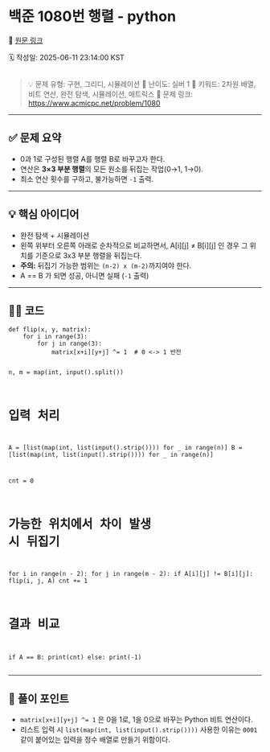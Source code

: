 # 백준 1080번 행렬 - python

🔗 [원문 링크](https://velog.io/@tjeudeud/%EB%B0%B1%EC%A4%80-1080%EB%B2%88-%ED%96%89%EB%A0%AC-python)

🗓 작성일: 2025-06-11 23:14:00 KST

<p><img alt="" src="https://velog.velcdn.com/images/tjeudeud/post/9b511e42-1255-48b0-a2fc-07f67c95b115/image.png" /></p>
<blockquote>
<p>💡 문제 유형: 구현, 그리디, 시뮬레이션
💬 난이도: 실버 1
📎 키워드: 2차원 배열, 비트 연산, 완전 탐색, 시뮬레이션, 매트릭스
🔗 문제 링크: <a href="https://www.acmicpc.net/problem/1080">https://www.acmicpc.net/problem/1080</a></p>
</blockquote>
<hr />
<h2 id="✅-문제-요약">✅ 문제 요약</h2>
<ul>
<li>0과 1로 구성된 행렬 A를 행렬 B로 바꾸고자 한다.</li>
<li>연산은 <strong>3×3 부분 행렬</strong>의 모든 원소를 뒤집는 작업(0→1, 1→0).</li>
<li>최소 연산 횟수를 구하고, 불가능하면 <code>-1</code> 출력.</li>
</ul>
<hr />
<h2 id="💡-핵심-아이디어">💡 핵심 아이디어</h2>
<ul>
<li>완전 탐색 + 시뮬레이션</li>
<li>왼쪽 위부터 오른쪽 아래로 순차적으로 비교하면서, A[i][j] ≠ B[i][j] 인 경우 그 위치를 기준으로 3x3 부분 행렬을 뒤집는다.</li>
<li><strong>주의:</strong> 뒤집기 가능한 범위는 <code>(n-2) x (m-2)</code>까지여야 한다.</li>
<li>A == B 가 되면 성공, 아니면 실패 (<code>-1</code> 출력)</li>
</ul>
<hr />
<h2 id="👩💻-코드">👩‍💻 코드</h2>
<pre><code class="language-python">def flip(x, y, matrix):
    for i in range(3):
        for j in range(3):
            matrix[x+i][y+j] ^= 1  # 0 &lt;-&gt; 1 반전

n, m = map(int, input().split())

# 입력 처리
A = [list(map(int, list(input().strip()))) for _ in range(n)]
B = [list(map(int, list(input().strip()))) for _ in range(n)]

cnt = 0

# 가능한 위치에서 차이 발생 시 뒤집기
for i in range(n - 2):
    for j in range(m - 2):
        if A[i][j] != B[i][j]:
            flip(i, j, A)
            cnt += 1

# 결과 비교
if A == B:
    print(cnt)
else:
    print(-1)</code></pre>
<hr />
<h2 id="📌-풀이-포인트">📌 풀이 포인트</h2>
<ul>
<li><code>matrix[x+i][y+j] ^= 1</code> 은 0을 1로, 1을 0으로 바꾸는 Python 비트 연산이다.</li>
<li>리스트 입력 시 <code>list(map(int, list(input().strip())))</code> 사용한 이유는 <code>0001</code> 같이 붙어있는 입력을 정수 배열로 만들기 위함이다.</li>
</ul>